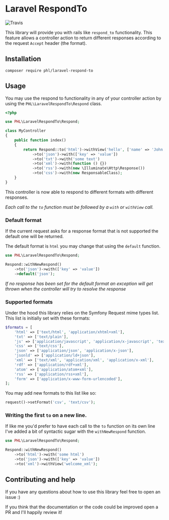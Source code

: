 # Laravel RespondTo

![Travis](https://api.travis-ci.org/paulhenri-l/laravel-respond-to.svg?branch=master)

This library will provide you with rails like `respond_to` functionality. This
feature allows a controller action to return different responses according to
the request `Accept` header (the format).

## Installation

```
composer require phl/laravel-respond-to
```

## Usage

You may use the respond to functionality in any of your controller action by
using the `PHL\LaravelRespondTo\Respond` class.

```php
<?php

use PHL\LaravelRespondTo\Respond;

class MyController
{
    public function index()
    {
        return Respond::to('html')->withView('hello', ['name' => 'John Doe'])
            ->to('json')->with(['key' => 'value'])
            ->to('txt')->with('some text')
            ->to('xml')->with(function () {})
            ->to('rss')->with(new \Illuminate\Http\Response())
            ->to('css')->with(new ResponsableClass);
    }
}
```

This controller is now able to respond to different formats with different 
responses.

*Each call to the `to` function must be followed by a `with` or `withView`
call.*

### Default format

If the current request asks for a response format that is not supported
the default one will be returned.

The default format is `html` you may change that using the `default` function.

```php
use PHL\LaravelRespondTo\Respond;

Respond::withNewRespond()
    ->to('json')->with(['key' => 'value'])
    ->default('json');
```

*If no response has been set for the default format an exception will get 
thrown when the controller will try to resolve the response*

### Supported formats

Under the hood this library relies on the Symfony Request mime types list. This
list is initially set with these formats:

```php
$formats = [
    'html' => ['text/html', 'application/xhtml+xml'],
    'txt' => ['text/plain'],
    'js' => ['application/javascript', 'application/x-javascript', 'text/javascript'],
    'css' => ['text/css'],
    'json' => ['application/json', 'application/x-json'],
    'jsonld' => ['application/ld+json'],
    'xml' => ['text/xml', 'application/xml', 'application/x-xml'],
    'rdf' => ['application/rdf+xml'],
    'atom' => ['application/atom+xml'],
    'rss' => ['application/rss+xml'],
    'form' => ['application/x-www-form-urlencoded'],
];
```

You may add new formats to this list like so:

```php
request()->setFormat('csv', 'text/csv');
```

### Writing the first `to` on a new line.

If like me you'd prefer to have each call to the `to` function on its own line
I've added a bit of syntactic sugar with the `withNewRespond` function.

```php
use PHL\LaravelRespondTo\Respond;

Respond::withNewRespond()
    ->to('html')->with('some html')
    ->to('json')->with(['key' => 'value'])
    ->to('xml')->withView('welcome_xml');
```

## Contributing and help

If you have any questions about how to use this library feel free to open
an issue :)

If you think that the documentation or the code could be improved open a PR
and I'll happily review it!
